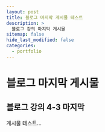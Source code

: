 ```yaml
---
layout: post
title: 블로그 마지막 게시물 테스트
description: >
  블로그 강의 마지막 게시물
sitemap: false
hide_last_modified: false
categories:
  - portfolio
---
```


# 블로그 마지막 게시물

## 블로그 강의 4-3 마지막

게시물 테스트...
